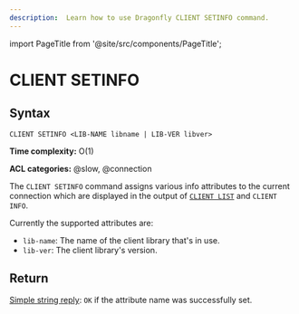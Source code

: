 ```yaml
---
description:  Learn how to use Dragonfly CLIENT SETINFO command.
---
```


import PageTitle from '@site/src/components/PageTitle';

# CLIENT SETINFO

<PageTitle title="Redis CLIENT SETINFO Command (Documentation) | Dragonfly" />

## Syntax

    CLIENT SETINFO <LIB-NAME libname | LIB-VER libver>

**Time complexity:** O(1)

**ACL categories:** @slow, @connection

The `CLIENT SETINFO` command assigns various info attributes to the current connection which are displayed in the output of [`CLIENT LIST`](./client-list.md) and `CLIENT INFO`.

Currently the supported attributes are:

- `lib-name`: The name of the client library that's in use.
- `lib-ver`: The client library's version.

## Return

[Simple string reply](https://redis.io/docs/latest/develop/reference/protocol-spec/#simple-strings): `OK` if the attribute name was successfully set.
